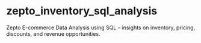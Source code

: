 # zepto_inventory_sql_analysis
Zepto E-commerce Data Analysis using SQL – insights on inventory, pricing, discounts, and revenue opportunities.
